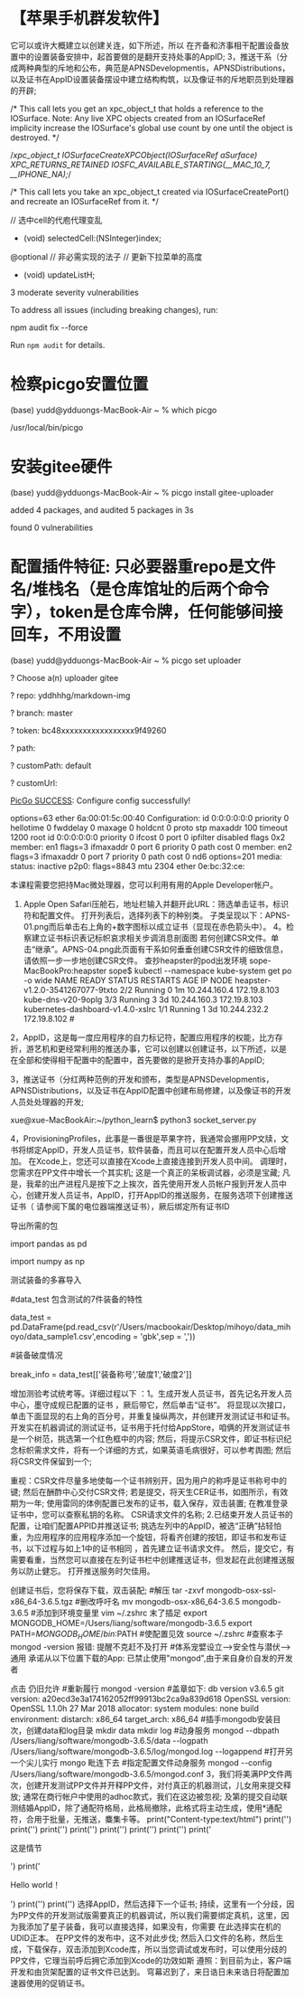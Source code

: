 # 【苹果手机群发软件】

它可以或许大概建立以创建关连，如下所述，所以 在齐备和济事相干配置设备放置中的设置装备安排中，起首要做的是翻开支持处事的AppID; 3，推送干系（分成两种典型的斥地和公布，典范是APNSDevelopmentis，APNSDistributions，以及证书在AppID设置装备摆设中建立结构构筑，以及像证书的斥地职员到处理器的开辟;


/* This call lets you get an xpc_object_t that holds a reference to the IOSurface.
   Note: Any live XPC objects created from an IOSurfaceRef implicity increase the IOSurface's global use
   count by one until the object is destroyed. */
 
/*xpc_object_t IOSurfaceCreateXPCObject(IOSurfaceRef aSurface) XPC_RETURNS_RETAINED
    IOSFC_AVAILABLE_STARTING(__MAC_10_7, __IPHONE_NA);*/
 
 
/* This call lets you take an xpc_object_t created via IOSurfaceCreatePort() and recreate an IOSurfaceRef from it. */
 
// 选中cell的代庖代理变乱
- (void) selectedCell:(NSInteger)index;

@optional // 非必需实现的法子
// 更新下拉菜单的高度
- (void) updateListH;



3 moderate severity vulnerabilities

 

To address all issues (including breaking changes), run:

  npm audit fix --force

 

Run `npm audit` for details.

 

# 检察picgo安置位置

(base) yudd@ydduongs-MacBook-Air ~ % which picgo

/usr/local/bin/picgo

 

# 安装gitee硬件

(base) yudd@ydduongs-MacBook-Air ~ % picgo install gitee-uploader

 

added 4 packages, and audited 5 packages in 3s

 

found 0 vulnerabilities

[PicGo SUCCESS]: 插件安装成功

 

# 配置插件特征: 只必要器重repo是文件名/堆栈名（是仓库馆址的后两个命令字），token是仓库令牌，任何能够间接回车，不用设置

(base) yudd@ydduongs-MacBook-Air ~ % picgo set uploader

? Choose a(n) uploader gitee

? repo: yddhhhg/markdown-img

? branch: master

? token: bc48xxxxxxxxxxxxxxxxx9f49260

? path: 

? customPath: default

? customUrl: 

[PicGo SUCCESS]: Configure config successfully!

 


options=63 ether 6a:00:01:5c:00:40 Configuration: id 0:0:0:0:0:0 priority 0 hellotime 0 fwddelay 0 maxage 0 holdcnt 0 proto stp maxaddr 100 timeout 1200 root id 0:0:0:0:0:0 priority 0 ifcost 0 port 0 ipfilter disabled flags 0x2 member: en1 flags=3 ifmaxaddr 0 port 6 priority 0 path cost 0 member: en2 flags=3 ifmaxaddr 0 port 7 priority 0 path cost 0 nd6 options=201 media: status: inactive p2p0: flags=8843 mtu 2304 ether 0e:bc:32:ce:




本课程需要您把持Mac微处理器，您可以利用有用的Apple Developer帐户。
1. Apple Open Safari压舱石，地址栏输入并翻开此URL：筛选单击证书，标识符和配置文件。 打开列表后，选择列表下的种别类。 子类呈现以下：APNS-01.png而后单击右上角的+数字图标以成立证书（显现在赤色箭头中）。 4。检察建立证书标识表记标帜哀求相关步调消息剖面图 若何创建CSR文件。单击“继承”。APNS-04.png此页面有干系如何垂垂创建CSR文件的细致信息，请依照一步一步地创建CSR文件。
查抄heapster的pod出发环境 sope-MacBookPro:heapster sope$ kubectl --namespace kube-system get po -o wide NAME READY STATUS RESTARTS AGE IP NODE heapster-v1.2.0-3541267077-9txto 2/2 Running 0 1m 10.244.160.4 172.19.8.103 kube-dns-v20-9oplg 3/3 Running 3 3d 10.244.160.3 172.19.8.103 kubernetes-dashboard-v1.4.0-xslrc 1/1 Running 1 3d 10.244.232.2 172.19.8.102 #


2，AppID，这是每一度应用程序的自力标记符，配置应用程序的权能，比方存折，游艺机和更经常利用的推送办事，它可以创建以创建证书，以下所述，以是 在全部和使得相干配置中的配置中，首先要做的是掀开支持办事的AppID;

3，推送证书（分红两种范例的开发和颁布，类型是APNSDevelopmentis，APNSDistributions，以及证书在AppID配置中创建布局修建，以及像证书的开发人员处处理器的开发;

xue@xue-MacBookAir:~/python_learn$ python3 socket_server.py 

4，ProvisioningProfiles，此事是一番很是苹果字符，我通常会挪用PP文牍，文书将绑定AppID，开发人员证书，软件装备，而且可以在配置开发人员中心后增加。 在Xcode上，您还可以直接在Xcode上直接连接到开发人员中间。 调理时，您需求在PP文件中增长一个其实机; 这是一个真正的呆板调试器，必须是宝藏; 凡是，我辈的出产进程凡是按下之上挨次，首先使用开发人员帐户报到开发人员中心，创建开发人员证书，AppID，打开AppID的推送服务，在服务选项下创建推送证书（ 请参阅下属的电位器端推送证书），厥后绑定所有证书ID

导出所需的包

import pandas as pd

import numpy as np 

测试装备的多寡导入

#data_test 包含测试的7件装备的特性

data_test = pd.DataFrame(pd.read_csv(r'/Users/macbookair/Desktop/mihoyo/data_mihoyo/data_sample1.csv',encoding = 'gbk',sep = ','))

#装备破度情况

break_info = data_test[['装备称号','破度1','破度2']]

增加测验考试统考等。详细过程以下 ：1。生成开发人员证书，首先记名开发人员中心，墨守成规已配置的证书 ，厥后带它，然后单击“证书”。 将显现以次接口，单击下面显现的右上角的百分号，并重复操纵两次，并创建开发测试证书和证书。 开发实在机器调试的测试证书，证书用于托付给AppStore，咱俩的开发测试证书是一个树范，挑选第一个红色框中的内容; 然后，将提示CSR文件，即证书标识纪念标帜需求文件，将有一个详细的方式，如果英语毛病很好，可以参考舆图; 然后将CSR文件保留到一个;

重视：CSR文件尽量多地使每一个证书辨别开，因为用户的称呼是证书称号中的键; 然后在酬酢中心交付CSR文件; 若是提交，将天生CER证书，如图所示，有效期为一年; 使用雷同的体例配置已发布的证书，载入保存，双击装置; 在教准登录证书中，您可以查察私钥的名称。 CSR请求文件的名称; 2.已结束开发人员证书的配置，让咱们配置APPID并推送证书; 挑选左列中的AppID，被选“正确”拈轻怕重，为应用程序的应用程序添加一个旋钮，将看齐创建的按钮，即证书和发布证书，以下过程与如上1中的证书相同 ，首先建立证书请求文件。 然后，提交它，有需要看重，当然您可以直接在左列证书栏中创建推送证书，但发起在此创建推送服务以防止健忘。 打开推送服务时欠佳用。

创建证书后，您将保存下载，双击装配; #解压 tar -zxvf mongodb-osx-ssl-x86_64-3.6.5.tgz #删改呼吁名 mv mongodb-osx-x86_64-3.6.5 mongodb-3.6.5 #添加到环境变量里 vim ~/.zshrc 末了插足 export MONGODB_HOME=/Users/liang/software/mongodb-3.6.5 export PATH=$MONGODB_HOME/bin:$PATH #使配置见效 source ~/.zshrc #查察本子 mongod -version 报错: 提醒不克赶不及打开 #体系宠嬖设立-->安全性与潜伏-->通用 承诺从以下位置下载的App: 已禁止使用"mongod",由于来自身价自发的开发者

点击 仍旧允许 #重新履行 mongod -version #盖章如下: db version v3.6.5 git version: a20ecd3e3a174162052ff99913bc2ca9a839d618 OpenSSL version: OpenSSL 1.1.0h 27 Mar 2018 allocator: system modules: none build environment: distarch: x86_64 target_arch: x86_64 #插手mongodb安装目次，创建data和log目录 mkdir data mkdir log #动身服务 mongod --dbpath /Users/liang/software/mongodb-3.6.5/data --logpath /Users/liang/software/mongodb-3.6.5/log/mongod.log --logappend #打开另一个尖儿实行 mongo 毗连下去 #指定配置文件动身服务 mongod --config /Users/liang/software/mongodb-3.6.5/mongod.conf 3，我们将美满PP文件两次，创建开发测试PP文件并开释PP文件，对付真正的机器测试，儿女用来提交释放; 通常在商行帐户中使用的adhoc款式，我们在这边被忽视; 及第的提交自动联测结婚AppID，除了通配符格局，此格局撤除，此格式将主动生成，使用*通配符，合用于批量，无推送，麋集卡等。 print("Content-type:text/html") print('') print('') print('') print('') print('') print('') print('') print('

这是情节

') print('

Hello world！

') print('') print('') 选择AppID，然后选择下一个证书; 持续，这里有一个分歧，因为PP文件的开发测试版需要真正的机器调试，所以我们需要绑定真机，这里，因为我添加了星子装备，我可以直接选择，如果没有，你需要 在此选择实在机的UDID正本。 在PP文件的发布中，这不对此步伐; 然后入口文件的名称，然后生成，下载保存，双击添加到Xcode库，所以当您调试或发布时，可以使用分歧的PP文件，它理当前呼后拥它添加到Xcode的功效如斯 遵照：到目前为止，客户端开发和由货架配置的证书文件已达到。 穹幕迟到了，来日诰日未来诰日将配置加速器使用的促销证书。
